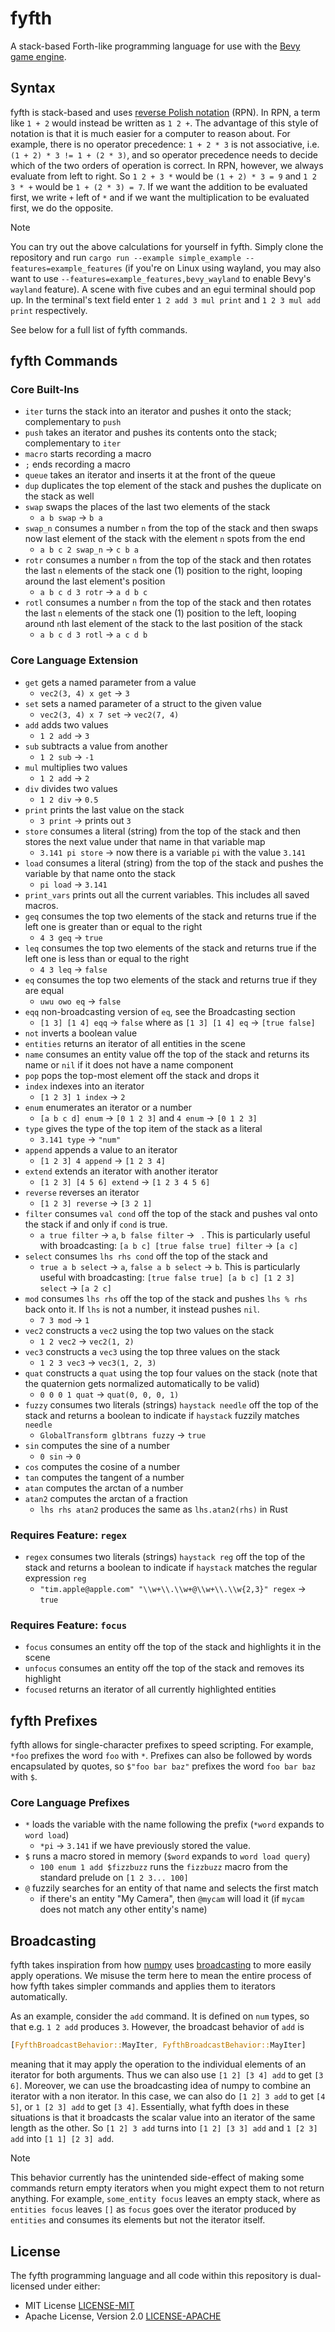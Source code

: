 # fyfth

A stack-based Forth-like programming language for use with the [Bevy game engine](https://github.com/bevyengine/bevy).

## Syntax
fyfth is stack-based and uses [reverse Polish notation](https://en.wikipedia.org/wiki/Reverse_Polish_notation) (RPN). In RPN, a term like `1 + 2` would instead be written as `1 2 +`. The advantage of this style of notation is that it is much easier for a computer to reason about. For example, there is no operator precedence: `1 + 2 * 3` is not associative, i.e. `(1 + 2) * 3 != 1 + (2 * 3)`, and so operator precedence needs to decide which of the two orders of operation is correct. In RPN, however, we always evaluate from left to right. So `1 2 + 3 *` would be `(1 + 2) * 3 = 9` and `1 2 3 * +` would be `1 + (2 * 3) = 7`. If we want the addition to be evaluated first, we write `+` left of `*` and if we want the multiplication to be evaluated first, we do the opposite.

> [!NOTE]
> You can try out the above calculations for yourself in fyfth. Simply clone the repository and run `cargo run --example simple_example --features=example_features` (if you're on Linux using wayland, you may also want to use `--features=example_features,bevy_wayland` to enable Bevy's `wayland` feature).
> A scene with five cubes and an egui terminal should pop up. In the terminal's text field enter `1 2 add 3 mul print` and `1 2 3 mul add print` respectively.

See below for a full list of fyfth commands.


## fyfth Commands
### Core Built-Ins
 * `iter` turns the stack into an iterator and pushes it onto the stack; complementary to `push`
 * `push` takes an iterator and pushes its contents onto the stack; complementary to `iter`
 * `macro` starts recording a macro
 * `;` ends recording a macro
 * `queue` takes an iterator and inserts it at the front of the queue
 * `dup` duplicates the top element of the stack and pushes the duplicate on the stack as well
 * `swap` swaps the places of the last two elements of the stack
    - `a b swap` -> `b a`
 * `swap_n` consumes a number `n` from the top of the stack and then swaps now last element of the stack with the element `n` spots from the end
    - `a b c 2 swap_n` -> `c b a`
 * `rotr` consumes a number `n` from the top of the stack and then rotates the last `n` elements of the stack one (1) position to the right, looping around the last element's position
    - `a b c d 3 rotr` -> `a d b c`
 * `rotl` consumes a number `n` from the top of the stack and then rotates the last `n` elements of the stack one (1) position to the left, looping around `n`th last element of the stack to the last position of the stack
    - `a b c d 3 rotl` -> `a c d b`

### Core Language Extension
 * `get` gets a named parameter from a value
    - `vec2(3, 4) x get` -> `3`
 * `set` sets a named parameter of a struct to the given value
    - `vec2(3, 4) x 7 set` -> `vec2(7, 4)`
 * `add` adds two values
    - `1 2 add` -> `3`
 * `sub` subtracts a value from another
    - `1 2 sub` -> `-1`
 * `mul` multiplies two values
    - `1 2 add` -> `2`
 * `div` divides two values
    - `1 2 div` -> `0.5`
 * `print` prints the last value on the stack
    - `3 print` -> prints out `3`
 * `store` consumes a literal (string) from the top of the stack and then stores the next value under that name in that variable map
    - `3.141 pi store` -> now there is a variable `pi` with the value `3.141`
 * `load` consumes a literal (string) from the top of the stack and pushes the variable by that name onto the stack
    - `pi load` -> `3.141`
 * `print_vars` prints out all the current variables. This includes all saved macros.
 * `geq` consumes the top two elements of the stack and returns true if the left one is greater than or equal to the right
    - `4 3 geq` -> `true`
 * `leq` consumes the top two elements of the stack and returns true if the left one is less than or equal to the right
    - `4 3 leq` -> `false`
 * `eq` consumes the top two elements of the stack and returns true if they are equal
    - `uwu owo eq` -> `false`
 * `eqq` non-broadcasting version of `eq`, see the Broadcasting section
    - `[1 3] [1 4] eqq` -> `false` where as `[1 3] [1 4] eq` -> `[true false]`
 * `not` inverts a boolean value
 * `entities` returns an iterator of all entities in the scene
 * `name` consumes an entity value off the top of the stack and returns its name or `nil` if it does not have a name component
 * `pop` pops the top-most element off the stack and drops it
 * `index` indexes into an iterator
    - `[1 2 3] 1 index` -> `2`
 * `enum` enumerates an iterator or a number
    - `[a b c d] enum` -> `[0 1 2 3]` and `4 enum` -> `[0 1 2 3]`
 * `type` gives the type of the top item of the stack as a literal
    - `3.141 type` -> `"num"`
 * `append` appends a value to an iterator
    - `[1 2 3] 4 append` -> `[1 2 3 4]`
 * `extend` extends an iterator with another iterator
    - `[1 2 3] [4 5 6] extend` -> `[1 2 3 4 5 6]`
 * `reverse` reverses an iterator
    - `[1 2 3] reverse` -> `[3 2 1]`
 * `filter` consumes `val cond` off the top of the stack and pushes val onto the stack if and only if `cond` is true.
    - `a true filter` -> `a`, `b false filter` -> ` `. This is particularly useful with broadcasting: `[a b c] [true false true] filter` -> `[a c]`
 * `select` consumes `lhs rhs cond` off the top of the stack and
    - `true a b select` -> `a`, `false a b select` -> `b`. This is particularly useful with broadcasting: `[true false true] [a b c] [1 2 3] select` -> `[a 2 c]`
 * `mod` consumes `lhs rhs` off the top of the stack and pushes `lhs % rhs` back onto it. If `lhs` is not a number, it instead pushes `nil`.
    - `7 3 mod` -> `1`
 * `vec2` constructs a `vec2` using the top two values on the stack
    - `1 2 vec2` -> `vec2(1, 2)`
 * `vec3` constructs a `vec3` using the top three values on the stack
    - `1 2 3 vec3` -> `vec3(1, 2, 3)`
 * `quat` constructs a `quat` using the top four values on the stack (note that the quaternion gets normalized automatically to be valid)
    - `0 0 0 1 quat` -> `quat(0, 0, 0, 1)`
 * `fuzzy` consumes two literals (strings) `haystack needle` off the top of the stack and returns a boolean to indicate if `haystack` fuzzily matches `needle`
    - `GlobalTransform glbtrans fuzzy` -> `true`
 * `sin` computes the sine of a number
    - `0 sin` -> `0`
* `cos` computes the cosine of a number
* `tan` computes the tangent of a number
* `atan` computes the arctan of a number
* `atan2` computes the arctan of a fraction
    - `lhs rhs atan2` produces the same as `lhs.atan2(rhs)` in Rust

### Requires Feature: `regex`
 * `regex` consumes two literals (strings) `haystack reg` off the top of the stack and returns a boolean to indicate if `haystack` matches the regular expression `reg`
    - `"tim.apple@apple.com" "\\w+\\.\\w+@\\w+\\.\\w{2,3}" regex` -> `true`

### Requires Feature: `focus`
 * `focus` consumes an entity off the top of the stack and highlights it in the scene
 * `unfocus` consumes an entity off the top of the stack and removes its highlight
 * `focused` returns an iterator of all currently highlighted entities


## fyfth Prefixes
fyfth allows for single-character prefixes to speed scripting. For example, `*foo` prefixes the word `foo` with `*`. Prefixes can also be followed by words encapsulated by quotes, so `$"foo bar baz"` prefixes the word `foo bar baz` with `$`.

### Core Language Prefixes
 * `*` loads the variable with the name following the prefix (`*word` expands to `word load`)
    - `*pi` -> `3.141` if we have previously stored the value.
 * `$` runs a macro stored in memory (`$word` expands to `word load query`)
    - `100 enum 1 add $fizzbuzz` runs the `fizzbuzz` macro from the standard prelude on `[1 2 3... 100]`
 * `@` fuzzily searches for an entity of that name and selects the first match
    - if there's an entity "My Camera", then `@mycam` will load it (if `mycam` does not match any other entity's name)


## Broadcasting
fyfth takes inspiration from how [numpy](https://numpy.org/) uses [broadcasting](https://numpy.org/doc/stable/user/basics.broadcasting.html) to more easily apply operations. We misuse the term here to mean the entire process of how fyfth takes simpler commands and applies them to iterators automatically.

As an example, consider the `add` command. It is defined on `num` types, so that e.g. `1 2 add` produces `3`. However, the broadcast behavior of `add` is
```rust
[FyfthBroadcastBehavior::MayIter, FyfthBroadcastBehavior::MayIter]
```
meaning that it may apply the operation to the individual elements of an iterator for both arguments. Thus we can also use `[1 2] [3 4] add` to get `[3 6]`. Moreover, we can use the broadcasting idea of numpy to combine an iterator with a non iterator. In this case, we can also do `[1 2] 3 add` to get `[4 5]`, or `1 [2 3] add` to get `[3 4]`. Essentially, what fyfth does in these situations is that it broadcasts the scalar value into an iterator of the same length as the other. So `[1 2] 3 add` turns into `[1 2] [3 3] add` and `1 [2 3] add` into `[1 1] [2 3] add`.

> [!NOTE]
> This behavior currently has the unintended side-effect of making some commands return empty iterators when you might expect them to not return anything. For example, `some_entity focus` leaves an empty stack, where as `entities focus` leaves `[]` as `focus` goes over the iterator produced by `entities` and consumes its elements but not the iterator itself.

## License
The fyfth programming language and all code within this repository is dual-licensed under either:
 * MIT License [LICENSE-MIT](LICENSE-MIT)
 * Apache License, Version 2.0 [LICENSE-APACHE](LICENSE-APACHE)
